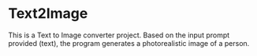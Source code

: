 # Text2Image

This is a Text to Image converter project. Based on the input prompt provided (text), the program generates a photorealistic image of a person.
